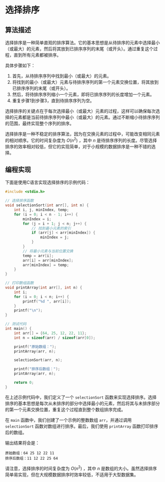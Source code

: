 # 选择排序

## 算法描述

选择排序是一种简单直观的排序算法。它的基本思想是从待排序的元素中选择最小（或最大）的元素，然后将其放到已排序序列的末尾（或开头）。通过重复这个过程，直到所有元素都被排序。

具体步骤如下：

1. 首先，从待排序序列中找到最小（或最大）的元素。
2. 将找到的最小（或最大）元素与待排序序列的第一个元素交换位置，将其放到已排序序列的末尾（或开头）。
3. 然后，将待排序序列缩小一个元素，即将已排序序列的长度增加一个元素。
4. 重复步骤1到步骤3，直到待排序序列为空。

选择排序的关键点在于每次选择最小（或最大）元素的过程，这样可以确保每次选择的元素都是当前待排序序列中最小（或最大）的元素。通过不断缩小待排序序列的范围，最终实现整个序列的排序。

选择排序是一种不稳定的排序算法，因为在交换元素的过程中，可能改变相同元素的相对顺序。它的时间复杂度为 $O(n^2)$ ，其中 $n$ 是待排序序列的长度。尽管选择排序的效率相对较低，但它的实现简单，对于小规模的数据排序是一种不错的选择。

## 编程实现

下面是使用C语言实现选择排序的示例代码：

```c
#include <stdio.h>

// 选择排序函数
void selectionSort(int arr[], int n) {
    int i, j, minIndex, temp;
    for (i = 0; i < n - 1; i++) {
        minIndex = i;
        for (j = i + 1; j < n; j++) {
            // 找到最小元素的索引
            if (arr[j] < arr[minIndex]) {
                minIndex = j;
            }
        }
        // 将最小元素与当前位置交换
        temp = arr[i];
        arr[i] = arr[minIndex];
        arr[minIndex] = temp;
    }
}

// 打印数组函数
void printArray(int arr[], int n) {
    int i;
    for (i = 0; i < n; i++) {
        printf("%d ", arr[i]);
    }
    printf("\n");
}

// 测试代码
int main() {
    int arr[] = {64, 25, 12, 22, 11};
    int n = sizeof(arr) / sizeof(arr[0]);

    printf("原始数组：");
    printArray(arr, n);

    selectionSort(arr, n);

    printf("排序后数组：");
    printArray(arr, n);

    return 0;
}
```

在上述示例代码中，我们定义了一个 `selectionSort` 函数来实现选择排序。选择排序的基本思想是每次从未排序的部分中选择最小的元素，然后将其与未排序部分的第一个元素交换位置，重复这个过程直到整个数组排序完成。

在 `main` 函数中，我们创建了一个示例的整数数组 `arr`，并通过调用 `selectionSort` 函数对数组进行排序。最后，我们使用 `printArray` 函数打印排序后的数组。

输出结果将会是：

```
原始数组：64 25 12 22 11
排序后数组：11 12 22 25 64
```

请注意，选择排序的时间复杂度为 $O(n^2)$ ，其中 $n$ 是数组的大小。虽然选择排序简单易实现，但在大规模数据排序时效率较低，不适用于大型数据集。
